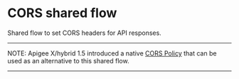 # CORS shared flow

Shared flow to set CORS headers for API responses.

---

NOTE: Apigee X/hybrid 1.5 introduced a native [CORS Policy](https://cloud.google.com/apigee/docs/api-platform/reference/policies/cors-policy)
that can be used as an alternative to this shared flow.

---
